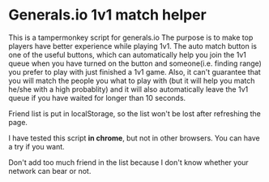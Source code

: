 # Generals.io 1v1 match helper

This is a tampermonkey script for generals.io
The purpose is to make top players have better experience while playing 1v1.
The auto match button is one of the useful buttons, which can automatically help you join the 1v1 queue when you have turned on the button and someone(i.e. finding range) you prefer to play with just finished a 1v1 game.
Also, it can't guarantee that you will match the people you what to play with (but it will help you match he/she with a high probablity) and it will also automatically leave the 1v1 queue if you have waited for longer than 10 seconds.

Friend list is put in localStorage, so the list won't be lost after refreshing the page.

I have tested this script **in chrome**, but not in other browsers. You can have a try if you want.

Don't add too much friend in the list because I don't know whether your network can bear or not.
